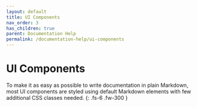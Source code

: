 ```yaml
---
layout: default
title: UI Components
nav_order: 3
has_children: true
parent: Documentation Help
permalink: /documentation-help/ui-components
---
```


# UI Components

To make it as easy as possible to write documentation in plain Markdown, most UI components are styled using default Markdown elements with few additional CSS classes needed.
{: .fs-6 .fw-300 }
